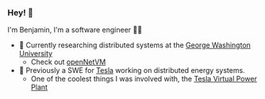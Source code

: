 ### Hey! 👋

I'm Benjamin, I'm a software engineer 👨‍💻

- 🔭 Currently researching distributed systems at the [George Washington University](https://www.gwu.edu)
  - Check out [openNetVM](https://github.com/sdnfv/openNetVM)
- 🔋 Previously a SWE for [Tesla](https://tesla.com/energy) working on distributed energy systems.
  - One of the coolest things I was involved with, the [Tesla Virtual Power Plant](https://www.tesla.com/support/energy/tesla-virtual-power-plant-pge-2022)

<!--
**marascoben/marascoben** is a ✨ _special_ ✨ repository because its `README.md` (this file) appears on your GitHub profile.

Here are some ideas to get you started:

- 🔭 I’m currently working on ...
- 🌱 I’m currently learning ...
- 👯 I’m looking to collaborate on ...
- 🤔 I’m looking for help with ...
- 💬 Ask me about ...
- 📫 How to reach me: ...
- 😄 Pronouns: ...
- ⚡ Fun fact: ...
-->
